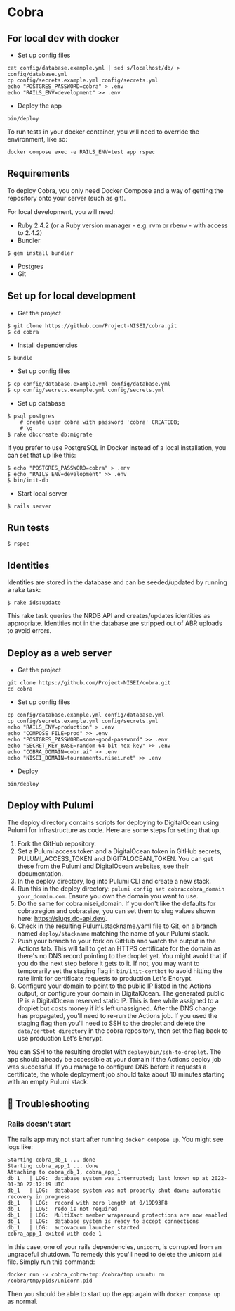 # Cobra

## For local dev with docker

- Set up config files
```shell
cat config/database.example.yml | sed s/localhost/db/ > config/database.yml
cp config/secrets.example.yml config/secrets.yml
echo "POSTGRES_PASSWORD=cobra" > .env
echo "RAILS_ENV=development" >> .env
```

- Deploy the app

```shell
bin/deploy
```

To run tests in your docker container, you will need to override the environment, like so:
```shell
docker compose exec -e RAILS_ENV=test app rspec
```

## Requirements
To deploy Cobra, you only need Docker Compose and a way of getting the repository onto your server (such as git).

For local development, you will need:
- Ruby 2.4.2 (or a Ruby version manager - e.g. rvm or rbenv - with access to 2.4.2)
- Bundler
```
$ gem install bundler
```
- Postgres
- Git

## Set up for local development
- Get the project
```
$ git clone https://github.com/Project-NISEI/cobra.git
$ cd cobra
```
- Install dependencies
```
$ bundle
```
- Set up config files
```
$ cp config/database.example.yml config/database.yml
$ cp config/secrets.example.yml config/secrets.yml
```
- Set up database
```
$ psql postgres
    # create user cobra with password 'cobra' CREATEDB;
    # \q
$ rake db:create db:migrate
```

If you prefer to use PostgreSQL in Docker instead of a local installation,
you can set that up like this:

```
$ echo "POSTGRES_PASSWORD=cobra" > .env
$ echo "RAILS_ENV=development" >> .env
$ bin/init-db
```

- Start local server
```
$ rails server
```

## Run tests
```
$ rspec
```

## Identities
Identities are stored in the database and can be seeded/updated by running a rake task:
```
$ rake ids:update
```
This rake task queries the NRDB API and creates/updates identities as appropriate.
Identities not in the database are stripped out of ABR uploads to avoid errors.

## Deploy as a web server
- Get the project
```shell
git clone https://github.com/Project-NISEI/cobra.git
cd cobra
```
- Set up config files
```shell
cp config/database.example.yml config/database.yml
cp config/secrets.example.yml config/secrets.yml
echo "RAILS_ENV=production" > .env
echo "COMPOSE_FILE=prod" >> .env
echo "POSTGRES_PASSWORD=some-good-password" >> .env
echo "SECRET_KEY_BASE=random-64-bit-hex-key" >> .env
echo "COBRA_DOMAIN=cobr.ai" >> .env
echo "NISEI_DOMAIN=tournaments.nisei.net" >> .env
```
- Deploy
```shell
bin/deploy
```

## Deploy with Pulumi

The deploy directory contains scripts for deploying to DigitalOcean using Pulumi for infrastructure as code. Here are
some steps for setting that up.

1. Fork the GitHub repository.
2. Set a Pulumi access token and a DigitalOcean token in GitHub secrets, PULUMI_ACCESS_TOKEN and DIGITALOCEAN_TOKEN.
   You can get these from the Pulumi and DigitalOcean websites, see their documentation.
3. In the deploy directory, log into Pulumi CLI and create a new stack.
4. Run this in the deploy directory: `pulumi config set cobra:cobra_domain your_domain.com`. 
   Ensure you own the domain you want to use.
5. Do the same for cobra:nisei_domain. If you don't like the defaults for cobra:region and cobra:size, you can set them
   to slug values shown here: https://slugs.do-api.dev/.
6. Check in the resulting Pulumi.stackname.yaml file to Git, on a branch named `deploy/stackname` matching the name of
   your Pulumi stack.
7. Push your branch to your fork on GitHub and watch the output in the Actions tab. This will fail to get an HTTPS
   certificate for the domain as there's no DNS record pointing to the droplet yet. You might avoid that if you do the
   next step before it gets to it. If not, you may want to temporarily set the staging flag in `bin/init-certbot` to
   avoid hitting the rate limit for certificate requests to production Let's Encrypt.
8. Configure your domain to point to the public IP listed in the Actions output, or configure your domain in
   DigitalOcean. The generated public IP is a DigitalOcean reserved static IP. This is free while assigned to a droplet
   but costs money if it's left unassigned. After the DNS change has propagated, you'll need to re-run the Actions job.
   If you used the staging flag then you'll need to SSH to the droplet and delete the `data/certbot directory` in the
   cobra repository, then set the flag back to use production Let's Encrypt.

You can SSH to the resulting droplet with `deploy/bin/ssh-to-droplet`. The app should already be accessible at your
domain if the Actions deploy job was successful. If you manage to configure DNS before it requests a certificate, the
whole deployment job should take about 10 minutes starting with an empty Pulumi stack.

## :bug: Troubleshooting

### Rails doesn't start
The rails app may not start after running `docker compose up`. You might see logs like:

```
Starting cobra_db_1 ... done
Starting cobra_app_1 ... done
Attaching to cobra_db_1, cobra_app_1
db_1   | LOG:  database system was interrupted; last known up at 2022-01-30 22:12:19 UTC
db_1   | LOG:  database system was not properly shut down; automatic recovery in progress
db_1   | LOG:  record with zero length at 0/19D93F8
db_1   | LOG:  redo is not required
db_1   | LOG:  MultiXact member wraparound protections are now enabled
db_1   | LOG:  database system is ready to accept connections
db_1   | LOG:  autovacuum launcher started
cobra_app_1 exited with code 1
```

In this case, one of your rails dependencies, `unicorn`, is corrupted from an ungraceful shutdown.
To remedy this you'll need to delete the unicorn `pid` file. Simply run this command:

```
docker run -v cobra_cobra-tmp:/cobra/tmp ubuntu rm /cobra/tmp/pids/unicorn.pid
```

Then you should be able to start up the app again with `docker compose up` as normal.
